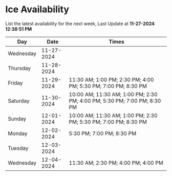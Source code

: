 # Ice Availability

List the latest availability for the next week, Last Update at **11-27-2024 12:38:51 PM**

| Day         | Date        | Times       |
| ----------- | ----------- | ----------- |
|Wednesday|11-27-2024||
|Thursday|11-28-2024||
|Friday|11-29-2024|11:30 AM; 1:00 PM; 2:30 PM; 4:00 PM; 5:30 PM; 7:00 PM; 8:30 PM|
|Saturday|11-30-2024|10:00 AM; 11:30 AM; 1:00 PM; 2:30 PM; 4:00 PM; 5:30 PM; 7:00 PM; 8:30 PM|
|Sunday|12-01-2024|10:00 AM; 11:30 AM; 1:00 PM; 2:30 PM; 5:30 PM; 7:00 PM; 8:30 PM|
|Monday|12-02-2024|5:30 PM; 7:00 PM; 8:30 PM|
|Tuesday|12-03-2024||
|Wednesday|12-04-2024|11:30 AM; 2:30 PM; 4:00 PM; 4:00 PM|
